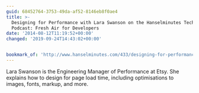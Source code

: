 ```yaml
---
guid: 68452764-3753-49da-af52-8146eb8f0ae4
title: >-
  Designing for Performance with Lara Swanson on the Hanselminutes Technology
  Podcast: Fresh Air for Developers
date: '2014-08-12T11:19:52+00:00'
changed: '2019-09-24T14:43:02+00:00'


bookmark_of: 'http://www.hanselminutes.com/433/designing-for-performance-with-lara-swanson'
---
```



Lara Swanson is the Engineering Manager of Performance at Etsy. She explains how to design for page load time, including optimisations to images, fonts, markup, and more.
